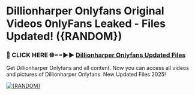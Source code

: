 # Dillionharper Onlyfans Original Videos 0nlyFans Leaked - Files Updated! ({RANDOM})

<h3>🔴 CLICK HERE 🌐==►► <a href="https://betterlinks.top/A2PfLJ" rel="nofollow">Dillionharper Onlyfans Updated Files</a></h3>

Get Dillionharper Onlyfans and all content. Now you can access all videos and pictures of Dillionharper Onlyfans. New Updated Files 2025!

[![{RANDOM}](https://i.imgur.com/ppqm5kG.gif)](https://betterlinks.top/A2PfLJ)